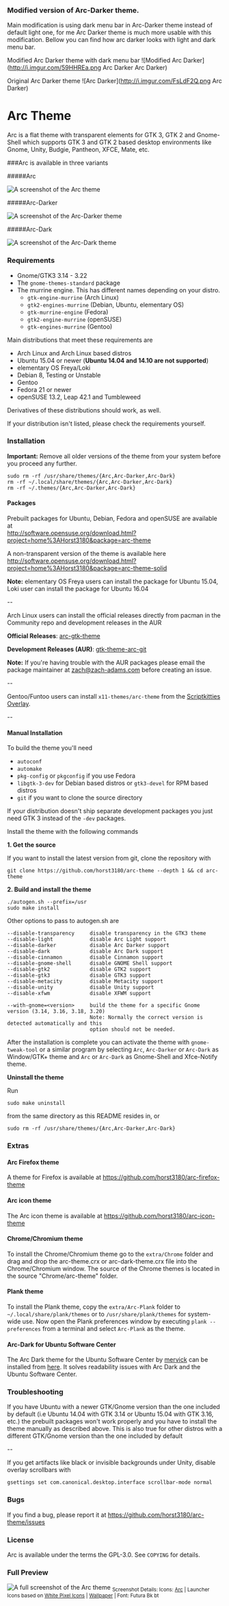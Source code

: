 ### Modified version of Arc-Darker theme.

Main modification is using dark menu bar in Arc-Darker theme instead of default light one, for me Arc Darker theme is much more usable with this modification. Bellow you can find how arc darker looks with light and dark menu bar.

Modified Arc Darker theme with dark menu bar
![Modified Arc Darker](http://i.imgur.com/59HHREa.png Arc Darker Arc Darker)

Original Arc Darker theme
![Arc Darker](http://i.imgur.com/FsLdF2Q.png Arc Darker)


# Arc Theme

Arc is a flat theme with transparent elements for GTK 3, GTK 2 and Gnome-Shell which supports GTK 3 and GTK 2 based desktop environments like Gnome, Unity, Budgie, Pantheon, XFCE, Mate, etc.

###Arc is available in three variants 

#####Arc

![A screenshot of the Arc theme](http://i.imgur.com/Ph5ObOa.png)

#####Arc-Darker

![A screenshot of the Arc-Darker theme](http://i.imgur.com/NC6dqyl.png)

#####Arc-Dark

![A screenshot of the Arc-Dark theme](http://i.imgur.com/5AGlCnA.png)


### Requirements

* Gnome/GTK3 3.14 - 3.22
* The `gnome-themes-standard` package
* The murrine engine. This has different names depending on your distro.
  * `gtk-engine-murrine` (Arch Linux)
  * `gtk2-engines-murrine` (Debian, Ubuntu, elementary OS)
  * `gtk-murrine-engine` (Fedora)
  * `gtk2-engine-murrine` (openSUSE)
  * `gtk-engines-murrine` (Gentoo)

Main distributions that meet these requirements are

* Arch Linux and Arch Linux based distros
* Ubuntu 15.04 or newer (**Ubuntu 14.04 and 14.10 are not supported**)
* elementary OS Freya/Loki
* Debian 8, Testing or Unstable
* Gentoo
* Fedora 21 or newer
* openSUSE 13.2, Leap 42.1 and Tumbleweed

Derivatives of these distributions should work, as well.

If your distribution isn't listed, please check the requirements yourself.

### Installation

**Important:** Remove all older versions of the theme from your system before you proceed any further.

    sudo rm -rf /usr/share/themes/{Arc,Arc-Darker,Arc-Dark}
    rm -rf ~/.local/share/themes/{Arc,Arc-Darker,Arc-Dark}
    rm -rf ~/.themes/{Arc,Arc-Darker,Arc-Dark}

#### Packages

Prebuilt packages for Ubuntu, Debian, Fedora and openSUSE are available at  
http://software.opensuse.org/download.html?project=home%3AHorst3180&package=arc-theme  

A non-transparent version of the theme is available here  
http://software.opensuse.org/download.html?project=home%3AHorst3180&package=arc-theme-solid  

**Note:** elementary OS Freya users can install the package for Ubuntu 15.04, Loki user can install the package for Ubuntu 16.04

--

Arch Linux users can install the official releases directly from pacman in the Community repo and development releases in the AUR 

**Official Releases**: [arc-gtk-theme](https://www.archlinux.org/packages/community/any/arc-gtk-theme/)

**Development Releases (AUR)**: [gtk-theme-arc-git](https://aur.archlinux.org/packages/gtk-theme-arc-git/)

**Note:** If you're having trouble with the AUR packages please email the package maintainer at zach@zach-adams.com before creating an issue.

--

Gentoo/Funtoo users can install `x11-themes/arc-theme` from the [Scriptkitties Overlay][sk-overlay].

--

#### Manual Installation

To build the theme you'll need 
* `autoconf`
* `automake`
* `pkg-config` or `pkgconfig` if you use Fedora
* `libgtk-3-dev` for Debian based distros or `gtk3-devel` for RPM based distros
* `git` if you want to clone the source directory

If your distribution doesn't ship separate development packages you just need GTK 3 instead of the `-dev` packages.

Install the theme with the following commands

**1. Get the source**

If you want to install the latest version from git, clone the repository with

    git clone https://github.com/horst3180/arc-theme --depth 1 && cd arc-theme

**2. Build and install the theme**

    ./autogen.sh --prefix=/usr
    sudo make install

Other options to pass to autogen.sh are

    --disable-transparency     disable transparency in the GTK3 theme
    --disable-light            disable Arc Light support
    --disable-darker           disable Arc Darker support
    --disable-dark             disable Arc Dark support
    --disable-cinnamon         disable Cinnamon support
    --disable-gnome-shell      disable GNOME Shell support
    --disable-gtk2             disable GTK2 support
    --disable-gtk3             disable GTK3 support
    --disable-metacity         disable Metacity support
    --disable-unity            disable Unity support
    --disable-xfwm             disable XFWM support

    --with-gnome=<version>     build the theme for a specific Gnome version (3.14, 3.16, 3.18, 3.20)
                               Note: Normally the correct version is detected automatically and this
                               option should not be needed.

After the installation is complete you can activate the theme with `gnome-tweak-tool` or a similar program by selecting `Arc`, `Arc-Darker` or `Arc-Dark` as Window/GTK+ theme and `Arc` or `Arc-Dark` as Gnome-Shell and Xfce-Notify theme.

**Uninstall the theme**

Run

    sudo make uninstall

from the same directory as this README resides in, or

    sudo rm -rf /usr/share/themes/{Arc,Arc-Darker,Arc-Dark}

### Extras

#### Arc Firefox theme
A theme for Firefox is available at https://github.com/horst3180/arc-firefox-theme

#### Arc icon theme
The Arc icon theme is available at https://github.com/horst3180/arc-icon-theme

#### Chrome/Chromium theme
To install the Chrome/Chromium theme go to the `extra/Chrome` folder and drag and drop the arc-theme.crx or arc-dark-theme.crx file into the Chrome/Chromium window. The source of the Chrome themes is located in the source "Chrome/arc-theme" folder.

#### Plank theme
To install the Plank theme, copy the `extra/Arc-Plank` folder to `~/.local/share/plank/themes` or to `/usr/share/plank/themes` for system-wide use.
Now open the Plank preferences window by executing `plank --preferences` from a terminal and select `Arc-Plank` as the theme.

#### Arc-Dark for Ubuntu Software Center
The Arc Dark theme for the Ubuntu Software Center by [mervick](https://github.com/mervick) can be installed from [here](https://github.com/mervick/arc-dark-software-center). It solves readability issues with Arc Dark and the Ubuntu Software Center.

### Troubleshooting

If you have Ubuntu with a newer GTK/Gnome version than the one included by default (i.e Ubuntu 14.04 with GTK 3.14 or Ubuntu 15.04 with GTK 3.16, etc.) the prebuilt packages won't work properly and you have to install the theme manually as described above.
This is also true for other distros with a different GTK/Gnome version than the one included by default

--

If you get artifacts like black or invisible backgrounds under Unity, disable overlay scrollbars with

    gsettings set com.canonical.desktop.interface scrollbar-mode normal


### Bugs
If you find a bug, please report it at https://github.com/horst3180/arc-theme/issues

### License
Arc is available under the terms the GPL-3.0. See `COPYING` for details.

### Full Preview
![A full screenshot of the Arc theme](http://i.imgur.com/tD1OBQ3.png)
<sub>Screenshot Details: Icons: [Arc](https://github.com/horst3180/arc-icon-theme) | Launcher Icons based on [White Pixel Icons](http://darkdawg.deviantart.com/art/White-Pixel-Icons-252310560) | [Wallpaper](https://pixabay.com/photo-869593/) | Font: Futura Bk bt</sub>


[sk-overlay]: https://c.darenet.org/scriptkitties/overlay

